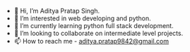- 👋 Hi, I’m Aditya Pratap Singh.
- 👀 I’m interested in web developing and python. 
- 🌱 I’m currently learning python full stack development.
- 💞️ I’m looking to collaborate on intermediate level projects.
- 📫 How to reach me - aditya.pratap9842@gmail.com

<!---
aditya9842/aditya9842 is a ✨ special ✨ repository because its `README.md` (this file) appears on your GitHub profile.
You can click the Preview link to take a look at your changes.
--->
